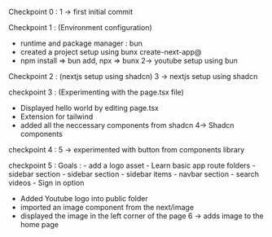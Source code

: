 Checkpoint 0 :
1 -> first initial commit

Checkpoint 1 : (Environment configuration)
- runtime and package manager : bun
- created a project setup using bunx create-next-app@<version>
- npm install => bun add, npx => bunx
2-> youtube setup using bun

Checkpoint 2 : (nextjs setup using shadcn)
3 -> nextjs setup using shadcn

checkpoint 3 : (Experimenting with the page.tsx file)
- Displayed hello world by editing page.tsx
- Extension for tailwind
- added all the neccessary components from shadcn
4-> Shadcn components

checkpoint 4 :
5 -> experimented with button from components library

checkpoint 5 :
Goals : 
    - add a logo asset
    - Learn basic app route folders
    - sidebar section
        - sidebar section
        - sidebar items
    - navbar section
        - search videos
        - Sign in option

- Added Youtube logo into public folder
- imported an image component from the next/image
- displayed the image in the left corner of the page
6 -> adds image to the home page
